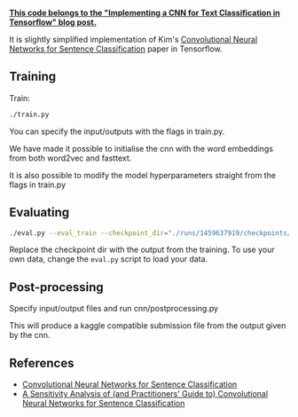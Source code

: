 **[This code belongs to the "Implementing a CNN for Text Classification in Tensorflow" blog post.](http://www.wildml.com/2015/12/implementing-a-cnn-for-text-classification-in-tensorflow/)**

It is slightly simplified implementation of Kim's [Convolutional Neural Networks for Sentence Classification](http://arxiv.org/abs/1408.5882) paper in Tensorflow.

## Training

Train:

```bash
./train.py
```

You can specify the input/outputs with the flags in train.py.

We have made it possible to initialise the cnn with the word embeddings from both word2vec and fasttext.

It is also possible to modify the model hyperparameters straight from the flags in train.py

## Evaluating

```bash
./eval.py --eval_train --checkpoint_dir="./runs/1459637919/checkpoints/"
```

Replace the checkpoint dir with the output from the training. To use your own data, change the `eval.py` script to load your data.

## Post-processing
Specify input/output files and run cnn/postprocessing.py

This will produce a kaggle compatible submission file from the output given by the cnn.

## References

- [Convolutional Neural Networks for Sentence Classification](http://arxiv.org/abs/1408.5882)
- [A Sensitivity Analysis of (and Practitioners' Guide to) Convolutional Neural Networks for Sentence Classification](http://arxiv.org/abs/1510.03820)